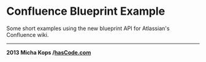 # Confluence Blueprint Example

Some short examples using the new blueprint API for Atlassian's Confluence wiki.

----

**2013 Micha Kops /[hasCode.com]**

   [hascode.com]:http://www.hascode.com/